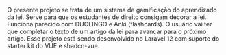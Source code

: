O presente projeto se trata de um sistema de gamificação do aprendizado da lei.
Serve para que os estudantes de direito consigam decorar a lei.
Funciona parecido com DUOLINGO e Anki (flashcards).
O usuário vai ter que completar o texto de um artigo da lei para avançar para o próximo artigo.
Esse projeto está sendo desenvolvido no Laravel 12 com suporte do starter kit do VUE e shadcn-vue.
